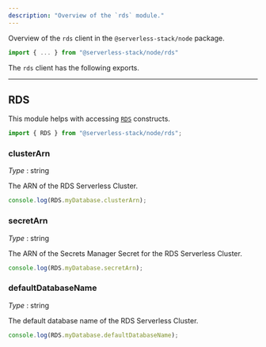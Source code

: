 ```yaml
---
description: "Overview of the `rds` module."
---
```


Overview of the `rds` client in the `@serverless-stack/node` package.

```ts
import { ... } from "@serverless-stack/node/rds"
```

The `rds` client has the following exports. 

---

## RDS

This module helps with accessing [`RDS`](../constructs/RDS.md) constructs.

```ts
import { RDS } from "@serverless-stack/node/rds";
```

### clusterArn

_Type_ : <span class="mono">string</span>

The ARN of the RDS Serverless Cluster.

```ts
console.log(RDS.myDatabase.clusterArn);
```

### secretArn

_Type_ : <span class="mono">string</span>

The ARN of the Secrets Manager Secret for the RDS Serverless Cluster.

```ts
console.log(RDS.myDatabase.secretArn);
```

### defaultDatabaseName

_Type_ : <span class="mono">string</span>

The default database name of the RDS Serverless Cluster.

```ts
console.log(RDS.myDatabase.defaultDatabaseName);
```